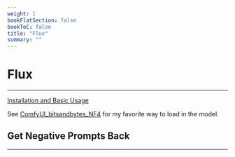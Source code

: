 ```yaml
---
weight: 1
bookFlatSection: false
bookToC: false
title: "Flux"
summary: ""
---
```


<!--markdownlint-disable MD025 MD033 -->

# Flux

---

[Installation and Basic Usage](https://comfyanonymous.github.io/ComfyUI_examples/flux/)

See [ComfyUI_bitsandbytes_NF4](/docs/yiff_toolkit/comfyui/custom_nodes/ComfyUI_bitsandbytes_NF4/) for my favorite way to load in the model.

## Get Negative Prompts Back

---
